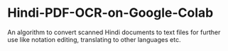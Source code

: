 # Hindi-PDF-OCR-on-Google-Colab
An algorithm to convert scanned Hindi documents to text files for further use like notation editing, translating to other languages etc.
